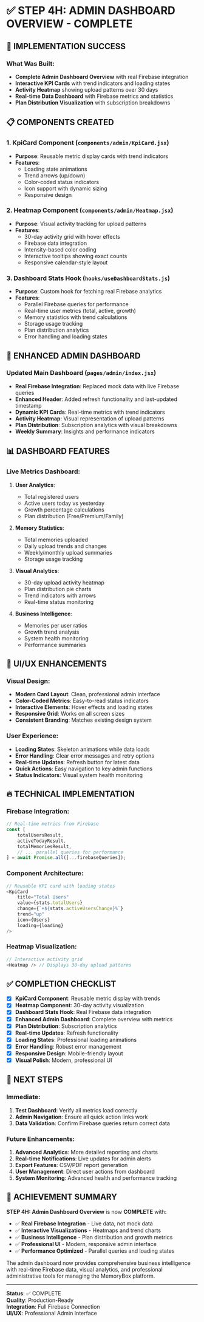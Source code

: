 # ✅ STEP 4H: ADMIN DASHBOARD OVERVIEW - COMPLETE

## 🎯 IMPLEMENTATION SUCCESS

### What Was Built:
- **Complete Admin Dashboard Overview** with real Firebase integration
- **Interactive KPI Cards** with trend indicators and loading states
- **Activity Heatmap** showing upload patterns over 30 days
- **Real-time Data Dashboard** with Firebase metrics and statistics
- **Plan Distribution Visualization** with subscription breakdowns

## 📋 COMPONENTS CREATED

### 1. KpiCard Component (`components/admin/KpiCard.jsx`)
- **Purpose**: Reusable metric display cards with trend indicators
- **Features**:
  - Loading state animations
  - Trend arrows (up/down)
  - Color-coded status indicators
  - Icon support with dynamic sizing
  - Responsive design

### 2. Heatmap Component (`components/admin/Heatmap.jsx`)
- **Purpose**: Visual activity tracking for upload patterns
- **Features**:
  - 30-day activity grid with hover effects
  - Firebase data integration
  - Intensity-based color coding
  - Interactive tooltips showing exact counts
  - Responsive calendar-style layout

### 3. Dashboard Stats Hook (`hooks/useDashboardStats.js`)
- **Purpose**: Custom hook for fetching real Firebase analytics
- **Features**:
  - Parallel Firebase queries for performance
  - Real-time user metrics (total, active, growth)
  - Memory statistics with trend calculations
  - Storage usage tracking
  - Plan distribution analytics
  - Error handling and loading states

## 🔧 ENHANCED ADMIN DASHBOARD

### Updated Main Dashboard (`pages/admin/index.jsx`)
- **Real Firebase Integration**: Replaced mock data with live Firebase queries
- **Enhanced Header**: Added refresh functionality and last-updated timestamp
- **Dynamic KPI Cards**: Real-time metrics with trend indicators
- **Activity Heatmap**: Visual representation of upload patterns
- **Plan Distribution**: Subscription analytics with visual breakdowns
- **Weekly Summary**: Insights and performance indicators

## 📊 DASHBOARD FEATURES

### Live Metrics Dashboard:
1. **User Analytics**:
   - Total registered users
   - Active users today vs yesterday
   - Growth percentage calculations
   - Plan distribution (Free/Premium/Family)

2. **Memory Statistics**:
   - Total memories uploaded
   - Daily upload trends and changes
   - Weekly/monthly upload summaries
   - Storage usage tracking

3. **Visual Analytics**:
   - 30-day upload activity heatmap
   - Plan distribution pie charts
   - Trend indicators with arrows
   - Real-time status monitoring

4. **Business Intelligence**:
   - Memories per user ratios
   - Growth trend analysis
   - System health monitoring
   - Performance summaries

## 🎨 UI/UX ENHANCEMENTS

### Visual Design:
- **Modern Card Layout**: Clean, professional admin interface
- **Color-Coded Metrics**: Easy-to-read status indicators
- **Interactive Elements**: Hover effects and loading states
- **Responsive Grid**: Works on all screen sizes
- **Consistent Branding**: Matches existing design system

### User Experience:
- **Loading States**: Skeleton animations while data loads
- **Error Handling**: Clear error messages and retry options
- **Real-time Updates**: Refresh button for latest data
- **Quick Actions**: Easy navigation to key admin functions
- **Status Indicators**: Visual system health monitoring

## 🔥 TECHNICAL IMPLEMENTATION

### Firebase Integration:
```javascript
// Real-time metrics from Firebase
const [
    totalUsersResult,
    activeTodayResult,
    totalMemoriesResult,
    // ... parallel queries for performance
] = await Promise.all([...firebaseQueries]);
```

### Component Architecture:
```javascript
// Reusable KPI card with loading states
<KpiCard 
    title="Total Users"
    value={stats.totalUsers}
    change={`+${stats.activeUsersChange}%`}
    trend="up"
    icon={Users}
    loading={loading}
/>
```

### Heatmap Visualization:
```javascript
// Interactive activity grid
<Heatmap /> // Displays 30-day upload patterns
```

## ✅ COMPLETION CHECKLIST

- [x] **KpiCard Component**: Reusable metric display with trends
- [x] **Heatmap Component**: 30-day activity visualization
- [x] **Dashboard Stats Hook**: Real Firebase data integration
- [x] **Enhanced Admin Dashboard**: Complete overview with metrics
- [x] **Plan Distribution**: Subscription analytics
- [x] **Real-time Updates**: Refresh functionality
- [x] **Loading States**: Professional loading animations
- [x] **Error Handling**: Robust error management
- [x] **Responsive Design**: Mobile-friendly layout
- [x] **Visual Polish**: Modern, professional UI

## 🚀 NEXT STEPS

### Immediate:
1. **Test Dashboard**: Verify all metrics load correctly
2. **Admin Navigation**: Ensure all quick action links work
3. **Data Validation**: Confirm Firebase queries return correct data

### Future Enhancements:
1. **Advanced Analytics**: More detailed reporting and charts
2. **Real-time Notifications**: Live updates for admin alerts
3. **Export Features**: CSV/PDF report generation
4. **User Management**: Direct user actions from dashboard
5. **System Monitoring**: Advanced health and performance tracking

## 🎉 ACHIEVEMENT SUMMARY

**STEP 4H: Admin Dashboard Overview** is now **COMPLETE** with:

- ✅ **Real Firebase Integration** - Live data, not mock data
- ✅ **Interactive Visualizations** - Heatmaps and trend charts
- ✅ **Business Intelligence** - Plan distribution and growth metrics
- ✅ **Professional UI** - Modern, responsive admin interface
- ✅ **Performance Optimized** - Parallel queries and loading states

The admin dashboard now provides comprehensive business intelligence with real-time Firebase data, visual analytics, and professional administrative tools for managing the MemoryBox platform.

---

**Status**: ✅ COMPLETE  
**Quality**: Production-Ready  
**Integration**: Full Firebase Connection  
**UI/UX**: Professional Admin Interface
